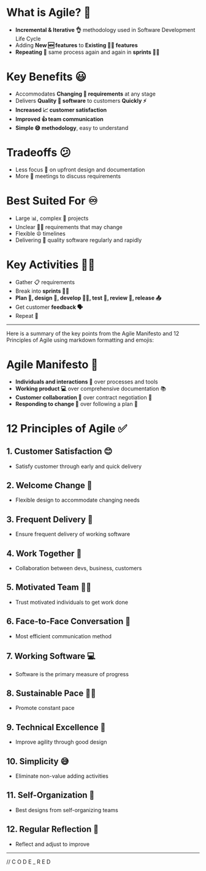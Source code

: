 # What is Agile? 🤔

* **Incremental & Iterative 👌** methodology used in Software Development Life Cycle 
* Adding **New 🆕 features** to **Existing 🧑‍💻 features**  
* **Repeating 🔁** same process again and again in **sprints 🏃‍♀️**

# Key Benefits 😃

* Accommodates **Changing 📝 requirements** at any stage  
* Delivers **Quality 💯 software** to customers **Quickly ⚡️**  
* **Increased 📈 customer satisfaction** 
* **Improved 👍 team communication**
* **Simple 😅 methodology**, easy to understand  

# Tradeoffs 😕  

* Less focus 🚫 on upfront design and documentation  
* More 📣 meetings to discuss requirements  

# Best Suited For ♾️

* Large 📊, complex 🤯 projects 
* Unclear 🤷‍♂️ requirements that may change  
* Flexible ☮️ timelines
* Delivering 🚚 quality software regularly and rapidly  

# Key Activities 👷‍♀️

* Gather 📋 requirements 
* Break into **sprints 🏃‍♀️**
* **Plan 📅, design 🎨, develop 👨‍💻, test 🧪, review 🔎, release 📤**
* Get customer **feedback 🗣️**
* Repeat 🔁
---
Here is a summary of the key points from the Agile Manifesto and 12 Principles of Agile using markdown formatting and emojis:

# Agile Manifesto 📜

* **Individuals and interactions 👥** over processes and tools  
* **Working product 💻** over comprehensive documentation 📚
* **Customer collaboration 🤝** over contract negotiation 📃  
* **Responding to change 💫** over following a plan 📅

# 12 Principles of Agile ✅

## 1. Customer Satisfaction 😊
* Satisfy customer through early and quick delivery  

## 2. Welcome Change 📝 
* Flexible design to accommodate changing needs   

## 3. Frequent Delivery 🚚
* Ensure frequent delivery of working software 

## 4. Work Together 🤝 
* Collaboration between devs, business, customers   

## 5. Motivated Team 🏋️‍♀️
* Trust motivated individuals to get work done  

## 6. Face-to-Face Conversation 👥
* Most efficient communication method   

## 7. Working Software 💻
* Software is the primary measure of progress

## 8. Sustainable Pace 🏃‍♀️
* Promote constant pace  

## 9. Technical Excellence 💯
* Improve agility through good design  

## 10. Simplicity 😅
* Eliminate non-value adding activities   

## 11. Self-Organization 🧠
* Best designs from self-organizing teams  

## 12. Regular Reflection 💭
* Reflect and adjust to improve  
---
// C O D E _ R E D

